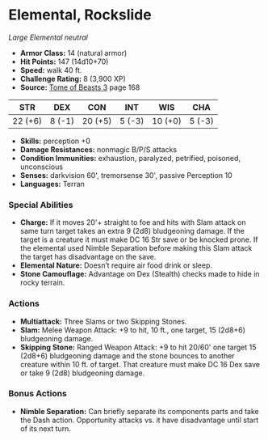 # Elemental, Rockslide

*Large* *Elemental* *neutral*

- **Armor Class:** 14 (natural armor)
- **Hit Points:** 147 (14d10+70)
- **Speed:** walk 40 ft.
- **Challenge Rating:** 8 (3,900 XP)
- **Source:** [Tome of Beasts 3](https://koboldpress.com/kpstore/product/tome-of-beasts-3-for-5th-edition/) page 168

| STR | DEX | CON | INT | WIS | CHA |
| --- | --- | --- | --- | --- | --- |
| 22 (+6) | 8 (-1) | 20 (+5) | 5 (-3) | 10 (+0) | 5 (-3) |

- **Skills:** perception +0
- **Damage Resistances:** nonmagic B/P/S attacks
- **Condition Immunities:** exhaustion, paralyzed, petrified, poisoned, unconscious
- **Senses:** darkvision 60', tremorsense 30', passive Perception 10
- **Languages:** Terran
### Special Abilities
- **Charge:** If it moves 20'+ straight to foe and hits with Slam attack on same turn target takes an extra 9 (2d8) bludgeoning damage. If the target is a creature it must make DC 16 Str save or be knocked prone. If the elemental used Nimble Separation before making this Slam attack the target has disadvantage on the save.
- **Elemental Nature:** Doesn’t require air food drink or sleep.
- **Stone Camouflage:** Advantage on Dex (Stealth) checks made to hide in rocky terrain.
### Actions
- **Multiattack:** Three Slams or two Skipping Stones.
- **Slam:** Melee Weapon Attack: +9 to hit, 10 ft., one target, 15 (2d8+6) bludgeoning damage.
- **Skipping Stone:** Ranged Weapon Attack: +9 to hit 20/60' one target 15 (2d8+6) bludgeoning damage and the stone bounces to another creature within 10 ft. of target. That creature must make DC 16 Dex save or take 9 (2d8) bludgeoning damage.
### Bonus Actions
- **Nimble Separation:** Can briefly separate its components parts and take the Dash action. Opportunity attacks vs. it have disadvantage until start of its next turn.


